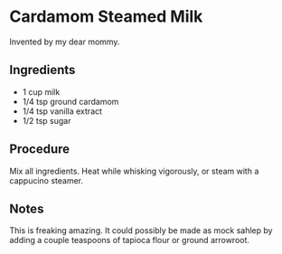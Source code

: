 # Cardamom Steamed Milk

Invented by my dear mommy.

## Ingredients

- 1 cup milk
- 1/4 tsp ground cardamom
- 1/4 tsp vanilla extract
- 1/2 tsp sugar

## Procedure

Mix all ingredients. Heat while whisking vigorously, or steam with a cappucino steamer.

## Notes

This is freaking amazing. It could possibly be made as mock sahlep by adding a couple teaspoons of tapioca flour or ground arrowroot.
